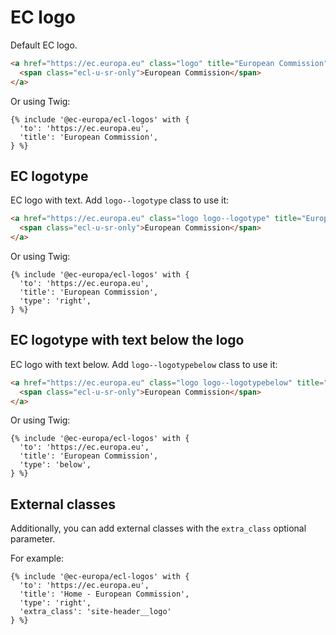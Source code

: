 # EC logo

Default EC logo.

```html
<a href="https://ec.europa.eu" class="logo" title="European Commission">
  <span class="ecl-u-sr-only">European Commission</span>
</a>
```

Or using Twig:

```twig
{% include '@ec-europa/ecl-logos' with {
  'to': 'https://ec.europa.eu',
  'title': 'European Commission',
} %}
```

## EC logotype

EC logo with text. Add `logo--logotype` class to use it:

```html
<a href="https://ec.europa.eu" class="logo logo--logotype" title="European Commission">
  <span class="ecl-u-sr-only">European Commission</span>
</a>
```

Or using Twig:

```twig
{% include '@ec-europa/ecl-logos' with {
  'to': 'https://ec.europa.eu',
  'title': 'European Commission',
  'type': 'right',
} %}
```

## EC logotype with text below the logo

EC logo with text below. Add `logo--logotypebelow` class to use it:

```html
<a href="https://ec.europa.eu" class="logo logo--logotypebelow" title="European Commission">
  <span class="ecl-u-sr-only">European Commission</span>
</a>
```

Or using Twig:

```twig
{% include '@ec-europa/ecl-logos' with {
  'to': 'https://ec.europa.eu',
  'title': 'European Commission',
  'type': 'below',
} %}
```

## External classes

Additionally, you can add external classes with the `extra_class` optional
parameter.

For example:

```twig
{% include '@ec-europa/ecl-logos' with {
  'to': 'https://ec.europa.eu',
  'title': 'Home - European Commission',
  'type': 'right',
  'extra_class': 'site-header__logo'
} %}
```
